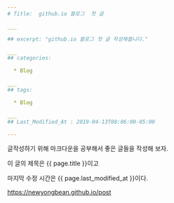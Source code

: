 ```yaml
---
# Title:  github.io 블로그  첫 글

___

## excerpt: "github.io 블로그 첫 글 작성해봅니다."

___
## categories:

  * Blog

___
## tags:

  * Blog

___
## Last_Modified_At : 2019-04-13T08:06:00-05:00

---
```


글작성하기 위해 마크다운을 공부해서 
좋은 글들을 작성해 보자.

이 글의 제목은 {{ page.title }}이고

마지막 수정 시간은 {{ page.last_modified_at }}이다.

<https://newyongbean.github.io/post>
